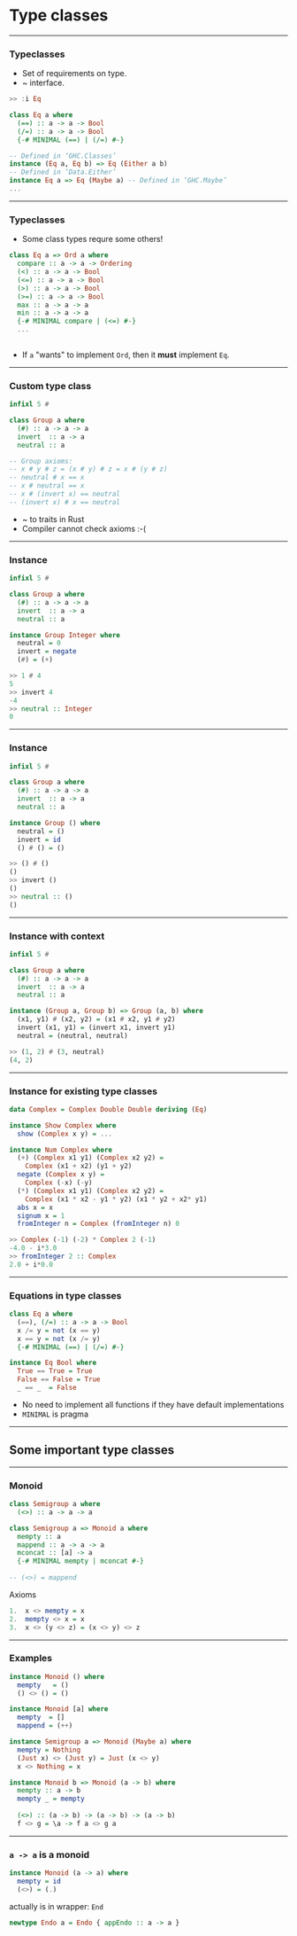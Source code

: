 # Type classes

---

### Typeclasses

* Set of requirements on type.
* ~ interface.

```Haskell
>> :i Eq

class Eq a where
  (==) :: a -> a -> Bool
  (/=) :: a -> a -> Bool
  {-# MINIMAL (==) | (/=) #-}

-- Defined in ‘GHC.Classes’
instance (Eq a, Eq b) => Eq (Either a b)
-- Defined in ‘Data.Either’
instance Eq a => Eq (Maybe a) -- Defined in ‘GHC.Maybe’
...
```

---

### Typeclasses

* Some class types requre some others!

```Haskell
class Eq a => Ord a where
  compare :: a -> a -> Ordering
  (<) :: a -> a -> Bool
  (<=) :: a -> a -> Bool
  (>) :: a -> a -> Bool
  (>=) :: a -> a -> Bool
  max :: a -> a -> a
  min :: a -> a -> a
  {-# MINIMAL compare | (<=) #-}
  ...
 
```

* If `a` "wants" to implement `Ord`, then it **must** implement `Eq`.


---

### Custom type class

```Haskell
infixl 5 #

class Group a where
  (#) :: a -> a -> a
  invert  :: a -> a
  neutral :: a

-- Group axioms:
-- x # y # z = (x # y) # z = x # (y # z)
-- neutral # x == x
-- x # neutral == x
-- x # (invert x) == neutral
-- (invert x) # x == neutral
```

* ~ to traits in Rust
* Compiler cannot check axioms :-(

---

### Instance

```Haskell
infixl 5 #

class Group a where
  (#) :: a -> a -> a
  invert  :: a -> a
  neutral :: a
```

```Haskell
instance Group Integer where
  neutral = 0
  invert = negate
  (#) = (+)
```
```Haskell
>> 1 # 4
5
>> invert 4
-4
>> neutral :: Integer
0
```

---

### Instance

```Haskell
infixl 5 #

class Group a where
  (#) :: a -> a -> a
  invert  :: a -> a
  neutral :: a
```
```Haskell
instance Group () where
  neutral = ()
  invert = id
  () # () = ()
```
```Haskell
>> () # ()
()
>> invert ()
()
>> neutral :: ()
()
```

---

### Instance with context

```Haskell
infixl 5 #

class Group a where
  (#) :: a -> a -> a
  invert  :: a -> a
  neutral :: a
```
```Haskell
instance (Group a, Group b) => Group (a, b) where
  (x1, y1) # (x2, y2) = (x1 # x2, y1 # y2)
  invert (x1, y1) = (invert x1, invert y1)
  neutral = (neutral, neutral)
```
```Haskell
>> (1, 2) # (3, neutral)
(4, 2)
```

---

### Instance for existing type classes

```Haskell
data Complex = Complex Double Double deriving (Eq)

instance Show Complex where
  show (Complex x y) = ...
```
```Haskell
instance Num Complex where
  (+) (Complex x1 y1) (Complex x2 y2) = 
    Complex (x1 + x2) (y1 + y2)
  negate (Complex x y) = 
    Complex (-x) (-y)
  (*) (Complex x1 y1) (Complex x2 y2) = 
    Complex (x1 * x2 - y1 * y2) (x1 * y2 + x2* y1) 
  abs x = x 
  signum x = 1 
  fromInteger n = Complex (fromInteger n) 0 
```
```Haskell
>> Complex (-1) (-2) * Complex 2 (-1)
-4.0 - i*3.0
>> fromInteger 2 :: Complex 
2.0 + i*0.0
```

---

### Equations in type classes

```Haskell
class Eq a where
  (==), (/=) :: a -> a -> Bool
  x /= y = not (x == y)
  x == y = not (x /= y) 
  {-# MINIMAL (==) | (/=) #-}
```
```Haskell
instance Eq Bool where
  True == True = True
  False == False = True
  _ == _  = False
```
* No need to implement all functions if they have default implementations
* `MINIMAL` is pragma

---

## Some important type classes

---

### Monoid
```Haskell
class Semigroup a where
  (<>) :: a -> a -> a

class Semigroup a => Monoid a where
  mempty :: a
  mappend :: a -> a -> a
  mconcat :: [a] -> a
  {-# MINIMAL mempty | mconcat #-}
  
-- (<>) = mappend
```
Axioms
```Haskell
1.  x <> mempty = x
2.  mempty <> x = x
3.  x <> (y <> z) = (x <> y) <> z
```

---
### Examples

```Haskell
instance Monoid () where
  mempty   = ()
  () <> () = ()
```
```Haskell
instance Monoid [a] where
  mempty  = []
  mappend = (++)
```
```Haskell
instance Semigroup a => Monoid (Maybe a) where
  mempty = Nothing
  (Just x) <> (Just y) = Just (x <> y)
  x <> Nothing = x
```
```Haskell
instance Monoid b => Monoid (a -> b) where
  mempty :: a -> b
  mempty _ = mempty
  
  (<>) :: (a -> b) -> (a -> b) -> (a -> b)
  f <> g = \a -> f a <> g a
```
---
### `a -> a` is a monoid
```Haskell
instance Monoid (a -> a) where
  mempty = id
  (<>) = (.)
```
actually is in wrapper: `End`
```Haskell
newtype Endo a = Endo { appEndo :: a -> a }
```

